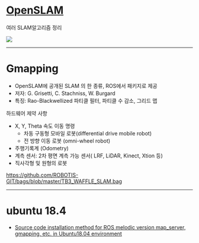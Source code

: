 # [OpenSLAM](https://openslam-org.github.io/)

여러 SLAM알고리즘 정리 

![](https://openslam-org.github.io/openslam-logo.png)

---
# Gmapping

- OpenSLAM에 공개된 SLAM 의 한 종류, ROS에서 패키지로 제공
- 저자: G. Grisetti, C. Stachniss, W. Burgard
- 특징: Rao-Blackwellized 파티클 필터, 파티클 수 감소, 그리드 맵

하드웨어 제약 사항
- X, Y, Theta 속도 이동 명령
    - 차동 구동형 모바일 로봇(differential drive mobile robot)
    - 전 방향 이동 로봇 (omni-wheel robot)
- 주행기록계 (Odometry)
- 계측 센서: 2차 평면 계측 가능 센서( LRF, LiDAR, Kinect, Xtion 등)
- 직사각형 및 원형의 로봇



https://github.com/ROBOTIS-GIT/bags/blob/master/TB3_WAFFLE_SLAM.bag



--- 

# ubuntu 18.4

- [Source code installation method for ROS melodic version map_server, gmapping, etc. in Ubuntu18.04 environment](https://blog.csdn.net/wsc820508/article/details/81561304)

